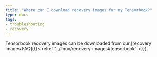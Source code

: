 ```yaml
---
title: "Where can I download recovery images for my Tensorbook?"
type: docs
tags:
- troubleshooting
- recovery
---
```


Tensorbook recovery images can be downloaded from our
[recovery images FAQ]({{< relref "../linux/recovery-images#tensorbook" >}}).
